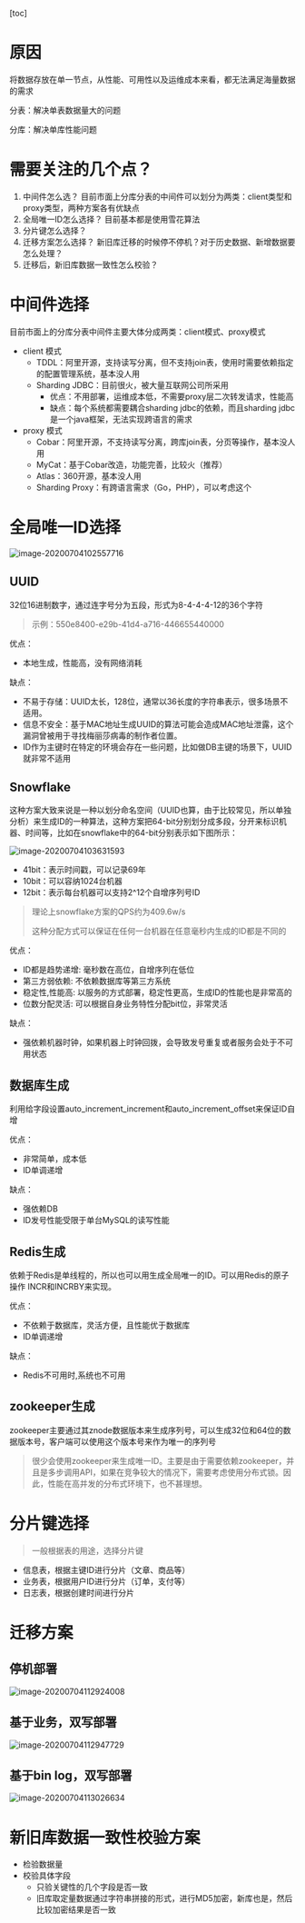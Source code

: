 [toc]



# 原因

将数据存放在单一节点，从性能、可用性以及运维成本来看，都无法满足海量数据的需求



分表：解决单表数据量大的问题

分库：解决单库性能问题



# 需要关注的几个点？

1.  中间件怎么选？
    目前市面上分库分表的中间件可以划分为两类：client类型和proxy类型，两种方案各有优缺点
2.  全局唯一ID怎么选择？
    目前基本都是使用雪花算法
3.  分片键怎么选择？
4.  迁移方案怎么选择？
    新旧库迁移的时候停不停机？对于历史数据、新增数据要怎么处理？
5.  迁移后，新旧库数据一致性怎么校验？



# 中间件选择

目前市面上的分库分表中间件主要大体分成两类：client模式、proxy模式



-   client 模式
    -   TDDL：阿里开源，支持读写分离，但不支持join表，使用时需要依赖指定的配置管理系统，基本没人用
    -   Sharding JDBC：目前很火，被大量互联网公司所采用
        -   优点：不用部署，运维成本低，不需要proxy层二次转发请求，性能高
        -   缺点：每个系统都需要耦合sharding jdbc的依赖，而且sharding jdbc是一个java框架，无法实现跨语言的需求
-   proxy 模式
    -   Cobar：阿里开源，不支持读写分离，跨库join表，分页等操作，基本没人用
    -   MyCat：基于Cobar改造，功能完善，比较火（推荐）
    -   Atlas：360开源，基本没人用
    -   Sharding Proxy：有跨语言需求（Go，PHP），可以考虑这个



# 全局唯一ID选择

![image-20200704102557716](https://images-1255831004.cos.ap-guangzhou.myqcloud.com/online/image-20200704102557716.png)



## UUID

32位16进制数字，通过连字号分为五段，形式为8-4-4-4-12的36个字符

>   示例：550e8400-e29b-41d4-a716-446655440000



优点：

-   本地生成，性能高，没有网络消耗



缺点：

-   不易于存储：UUID太长，128位，通常以36长度的字符串表示，很多场景不适用。
-   信息不安全：基于MAC地址生成UUID的算法可能会造成MAC地址泄露，这个漏洞曾被用于寻找梅丽莎病毒的制作者位置。
-   ID作为主键时在特定的环境会存在一些问题，比如做DB主键的场景下，UUID就非常不适用



## Snowflake

这种方案大致来说是一种以划分命名空间（UUID也算，由于比较常见，所以单独分析）来生成ID的一种算法，这种方案把64-bit分别划分成多段，分开来标识机器、时间等，比如在snowflake中的64-bit分别表示如下图所示：

![image-20200704103631593](https://images-1255831004.cos.ap-guangzhou.myqcloud.com/online/image-20200704103631593.png)

-   41bit：表示时间戳，可以记录69年
-   10bit：可以容纳1024台机器
-   12bit：表示每台机器可以支持2^12个自增序列号ID

>    理论上snowflake方案的QPS约为409.6w/s
>
>   这种分配方式可以保证在任何一台机器在任意毫秒内生成的ID都是不同的



优点：

-   ID都是趋势递增: 毫秒数在高位，自增序列在低位
-   第三方弱依赖: 不依赖数据库等第三方系统
-   稳定性,性能高: 以服务的方式部署，稳定性更高，生成ID的性能也是非常高的
-   位数分配灵活: 可以根据自身业务特性分配bit位，非常灵活



缺点：

-   强依赖机器时钟，如果机器上时钟回拨，会导致发号重复或者服务会处于不可用状态



## 数据库生成

利用给字段设置auto_increment_increment和auto_increment_offset来保证ID自增



优点：

-   非常简单，成本低
-   ID单调递增



缺点：

-   强依赖DB
-   ID发号性能受限于单台MySQL的读写性能



## Redis生成

依赖于Redis是单线程的，所以也可以用生成全局唯一的ID。可以用Redis的原子操作 INCR和INCRBY来实现。



优点：

-   不依赖于数据库，灵活方便，且性能优于数据库
-   ID单调递增



缺点：

-   Redis不可用时,系统也不可用



## zookeeper生成

zookeeper主要通过其znode数据版本来生成序列号，可以生成32位和64位的数据版本号，客户端可以使用这个版本号来作为唯一的序列号

>   很少会使用zookeeper来生成唯一ID。主要是由于需要依赖zookeeper，并且是多步调用API，如果在竞争较大的情况下，需要考虑使用分布式锁。因此，性能在高并发的分布式环境下，也不甚理想。



# 分片键选择

>   一般根据表的用途，选择分片键

-   信息表，根据主键ID进行分片（文章、商品等）
-   业务表，根据用户ID进行分片（订单，支付等）
-   日志表，根据创建时间进行分片



# 迁移方案



## 停机部署

![image-20200704112924008](https://images-1255831004.cos.ap-guangzhou.myqcloud.com/online/image-20200704112924008.png)

## 基于业务，双写部署

![image-20200704112947729](https://images-1255831004.cos.ap-guangzhou.myqcloud.com/online/image-20200704112947729.png)



## 基于bin log，双写部署

![image-20200704113026634](https://images-1255831004.cos.ap-guangzhou.myqcloud.com/online/image-20200704113026634.png)



# 新旧库数据一致性校验方案

-   检验数据量
-   校验具体字段
    -   只验关键性的几个字段是否一致
    -   旧库取定量数据通过字符串拼接的形式，进行MD5加密，新库也是，然后比较加密结果是否一致


